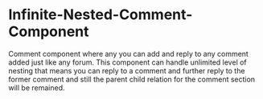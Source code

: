 # Infinite-Nested-Comment-Component
Comment component where any you can add and reply to any comment added just like any forum. This component can handle unlimited level of nesting that means you can reply to a comment and further reply to the former comment and still the parent child relation for the comment section will be remained. 
